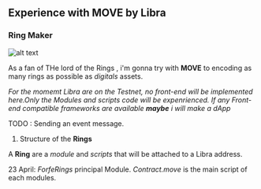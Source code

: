 ## Experience with MOVE by Libra 

### Ring Maker


![alt text](https://crystal-cdn2.crystalcommerce.com/photos/876446/DwarvenRingofThelorsTribe.jpg)

As a fan of THe lord of the Rings , i'm gonna try with **MOVE** to encoding as many rings as possible as *digitals* assets.






*For the momemt Libra are on the Testnet, no front-end will be implemented here.Only the Modules and scripts code will be expenrienced. If any Front-end compatible frameworks are available **maybe** i will make a dApp*




TODO : Sending an event message.



1. Structure of  the **Rings**

A **Ring** are a *module* and *scripts* that will be attached to a Libra address.

23 April: *ForfeRings* principal Module.
*Contract.move* is the main script of each modules.



